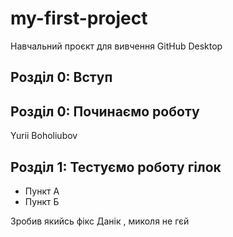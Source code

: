 # my-first-project
Навчальний проєкт для вивчення GitHub Desktop
## Розділ 0: Вступ

## Розділ 0: Починаємо роботу
Yurii Boholiubov

## Розділ 1: Тестуємо роботу гілок
*   Пункт А
*   Пункт Б






Зробив якийсь фікс
Данік , миколя не гєй
